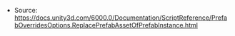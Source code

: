 * Source: https://docs.unity3d.com/6000.0/Documentation/ScriptReference/PrefabOverridesOptions.ReplacePrefabAssetOfPrefabInstance.html


